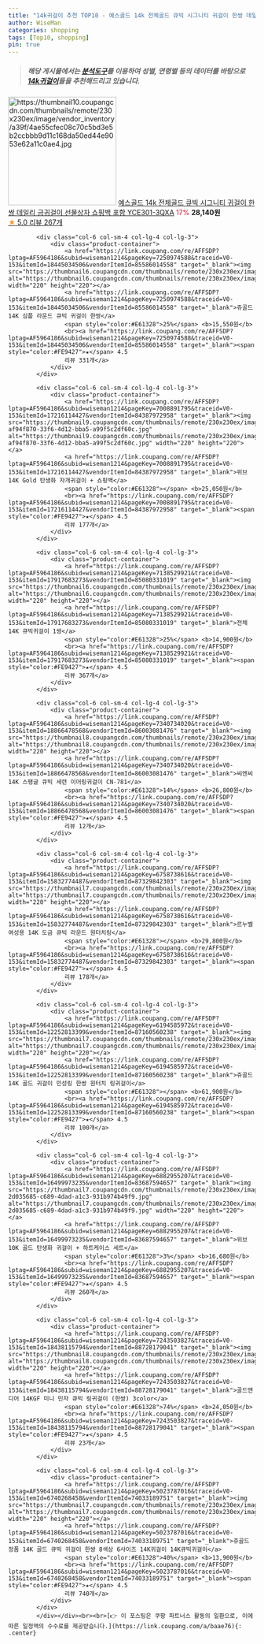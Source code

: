 ```yaml
---
title: "14k귀걸이 추천 TOP10 - 예스골드 14k 전체골드 큐빅 시그니티 귀걸이 한쌍 데일리 금귀걸이 선물상자 쇼핑백 포함 YCE301-3QXA"
author: WiseMan
categories: shopping
tags: [Top10, shopping]
pin: true
---
```


> ##### 해당 게시물에서는 [**분석도구**](https://itemscout.io/)를 이용하여 **성별**, **연령별** 등의 데이터를 바탕으로 [**14k귀걸이**](https://link.coupang.com/a/baae76)들을 추천해드리고 있습니다.
<div class="container"><div class="row">
            <div class="col-6 col-sm-4 col-lg-4 col-lg-3">
                <div class="product-container">
                    <a href="https://link.coupang.com/re/AFFSDP?lptag=AF5964186&subid=wiseman1214&pageKey=7180973189&traceid=V0-153&itemId=18111006543&vendorItemId=85274004924" target="_blank"><img src="https://thumbnail10.coupangcdn.com/thumbnails/remote/230x230ex/image/vendor_inventory/a39f/4ae55cfec08c70c5bd3e5b2ccbbb9d11c168da50ed44e9053e62a11c0ae4.jpg" alt="https://thumbnail10.coupangcdn.com/thumbnails/remote/230x230ex/image/vendor_inventory/a39f/4ae55cfec08c70c5bd3e5b2ccbbb9d11c168da50ed44e9053e62a11c0ae4.jpg" width="220" height="220"></a>
                    <a href="https://link.coupang.com/re/AFFSDP?lptag=AF5964186&subid=wiseman1214&pageKey=7180973189&traceid=V0-153&itemId=18111006543&vendorItemId=85274004924" target="_blank">예스골드 14k 전체골드 큐빅 시그니티 귀걸이 한쌍 데일리 금귀걸이 선물상자 쇼핑백 포함 YCE301-3QXA</a>
                    <span style="color:#E61328">17%</span> <b>28,140원</b>
                    <br><a href="https://link.coupang.com/re/AFFSDP?lptag=AF5964186&subid=wiseman1214&pageKey=7180973189&traceid=V0-153&itemId=18111006543&vendorItemId=85274004924" target="_blank"><span style="color:#FE9427">★</span> 5.0
                    리뷰 267개</a>
                </div>
            </div>
            
            <div class="col-6 col-sm-4 col-lg-4 col-lg-3">
                <div class="product-container">
                    <a href="https://link.coupang.com/re/AFFSDP?lptag=AF5964186&subid=wiseman1214&pageKey=7250974588&traceid=V0-153&itemId=18445034506&vendorItemId=85586014558" target="_blank"><img src="https://thumbnail6.coupangcdn.com/thumbnails/remote/230x230ex/image/vendor_inventory/342f/8de60a90e1750aaf5539d5535bfccbe8662398a59e2cdd63093b88cb53a4.jpg" alt="https://thumbnail6.coupangcdn.com/thumbnails/remote/230x230ex/image/vendor_inventory/342f/8de60a90e1750aaf5539d5535bfccbe8662398a59e2cdd63093b88cb53a4.jpg" width="220" height="220"></a>
                    <a href="https://link.coupang.com/re/AFFSDP?lptag=AF5964186&subid=wiseman1214&pageKey=7250974588&traceid=V0-153&itemId=18445034506&vendorItemId=85586014558" target="_blank">쥬골드 14K 심플 라운드 큐빅 귀걸이 한쌍</a>
                    <span style="color:#E61328">25%</span> <b>15,550원</b>
                    <br><a href="https://link.coupang.com/re/AFFSDP?lptag=AF5964186&subid=wiseman1214&pageKey=7250974588&traceid=V0-153&itemId=18445034506&vendorItemId=85586014558" target="_blank"><span style="color:#FE9427">★</span> 4.5
                    리뷰 331개</a>
                </div>
            </div>
            
            <div class="col-6 col-sm-4 col-lg-4 col-lg-3">
                <div class="product-container">
                    <a href="https://link.coupang.com/re/AFFSDP?lptag=AF5964186&subid=wiseman1214&pageKey=7008891795&traceid=V0-153&itemId=17216114427&vendorItemId=84387972958" target="_blank"><img src="https://thumbnail9.coupangcdn.com/thumbnails/remote/230x230ex/image/retail/images/3120336115387023-af94f870-33f6-4d12-bba5-a99f5c2df60c.jpg" alt="https://thumbnail9.coupangcdn.com/thumbnails/remote/230x230ex/image/retail/images/3120336115387023-af94f870-33f6-4d12-bba5-a99f5c2df60c.jpg" width="220" height="220"></a>
                    <a href="https://link.coupang.com/re/AFFSDP?lptag=AF5964186&subid=wiseman1214&pageKey=7008891795&traceid=V0-153&itemId=17216114427&vendorItemId=84387972958" target="_blank">위브 14K Gold 탄생화 자개귀걸이 + 쇼핑백</a>
                    <span style="color:#E61328"></span> <b>25,050원</b>
                    <br><a href="https://link.coupang.com/re/AFFSDP?lptag=AF5964186&subid=wiseman1214&pageKey=7008891795&traceid=V0-153&itemId=17216114427&vendorItemId=84387972958" target="_blank"><span style="color:#FE9427">★</span> 4.5
                    리뷰 177개</a>
                </div>
            </div>
            
            <div class="col-6 col-sm-4 col-lg-4 col-lg-3">
                <div class="product-container">
                    <a href="https://link.coupang.com/re/AFFSDP?lptag=AF5964186&subid=wiseman1214&pageKey=7138529921&traceid=V0-153&itemId=17917683273&vendorItemId=85080331019" target="_blank"><img src="https://thumbnail6.coupangcdn.com/thumbnails/remote/230x230ex/image/vendor_inventory/9b0c/062a9347ba060dbf74d61739ad5eb5a0381821f4cd2ba98a9a211fedcc41.JPG" alt="https://thumbnail6.coupangcdn.com/thumbnails/remote/230x230ex/image/vendor_inventory/9b0c/062a9347ba060dbf74d61739ad5eb5a0381821f4cd2ba98a9a211fedcc41.JPG" width="220" height="220"></a>
                    <a href="https://link.coupang.com/re/AFFSDP?lptag=AF5964186&subid=wiseman1214&pageKey=7138529921&traceid=V0-153&itemId=17917683273&vendorItemId=85080331019" target="_blank">전체 14K 큐빅귀걸이 1쌍</a>
                    <span style="color:#E61328">25%</span> <b>14,900원</b>
                    <br><a href="https://link.coupang.com/re/AFFSDP?lptag=AF5964186&subid=wiseman1214&pageKey=7138529921&traceid=V0-153&itemId=17917683273&vendorItemId=85080331019" target="_blank"><span style="color:#FE9427">★</span> 4.5
                    리뷰 367개</a>
                </div>
            </div>
            
            <div class="col-6 col-sm-4 col-lg-4 col-lg-3">
                <div class="product-container">
                    <a href="https://link.coupang.com/re/AFFSDP?lptag=AF5964186&subid=wiseman1214&pageKey=7340734020&traceid=V0-153&itemId=18866478568&vendorItemId=86003081476" target="_blank"><img src="https://thumbnail8.coupangcdn.com/thumbnails/remote/230x230ex/image/vendor_inventory/6982/25ea6fc23a497a4f150bcf353ca7dc0e01fb2436ba847d357fc536135c21.jpg" alt="https://thumbnail8.coupangcdn.com/thumbnails/remote/230x230ex/image/vendor_inventory/6982/25ea6fc23a497a4f150bcf353ca7dc0e01fb2436ba847d357fc536135c21.jpg" width="220" height="220"></a>
                    <a href="https://link.coupang.com/re/AFFSDP?lptag=AF5964186&subid=wiseman1214&pageKey=7340734020&traceid=V0-153&itemId=18866478568&vendorItemId=86003081476" target="_blank">씨엔씨 14K 스팽글 큐빅 세련 이어링귀걸이 CN-781</a>
                    <span style="color:#E61328">14%</span> <b>26,800원</b>
                    <br><a href="https://link.coupang.com/re/AFFSDP?lptag=AF5964186&subid=wiseman1214&pageKey=7340734020&traceid=V0-153&itemId=18866478568&vendorItemId=86003081476" target="_blank"><span style="color:#FE9427">★</span> 4.5
                    리뷰 12개</a>
                </div>
            </div>
            
            <div class="col-6 col-sm-4 col-lg-4 col-lg-3">
                <div class="product-container">
                    <a href="https://link.coupang.com/re/AFFSDP?lptag=AF5964186&subid=wiseman1214&pageKey=6758738616&traceid=V0-153&itemId=15832774487&vendorItemId=87329842303" target="_blank"><img src="https://thumbnail7.coupangcdn.com/thumbnails/remote/230x230ex/image/vendor_inventory/b83c/c72cd6a707052e24bfc7211e19f2be3dcf0a0c8ba592e54d0de00dec686b.jpg" alt="https://thumbnail7.coupangcdn.com/thumbnails/remote/230x230ex/image/vendor_inventory/b83c/c72cd6a707052e24bfc7211e19f2be3dcf0a0c8ba592e54d0de00dec686b.jpg" width="220" height="220"></a>
                    <a href="https://link.coupang.com/re/AFFSDP?lptag=AF5964186&subid=wiseman1214&pageKey=6758738616&traceid=V0-153&itemId=15832774487&vendorItemId=87329842303" target="_blank">르누벨 여성용 14K 도금 큐빅 라운드 원터치링</a>
                    <span style="color:#E61328"></span> <b>29,800원</b>
                    <br><a href="https://link.coupang.com/re/AFFSDP?lptag=AF5964186&subid=wiseman1214&pageKey=6758738616&traceid=V0-153&itemId=15832774487&vendorItemId=87329842303" target="_blank"><span style="color:#FE9427">★</span> 4.5
                    리뷰 178개</a>
                </div>
            </div>
            
            <div class="col-6 col-sm-4 col-lg-4 col-lg-3">
                <div class="product-container">
                    <a href="https://link.coupang.com/re/AFFSDP?lptag=AF5964186&subid=wiseman1214&pageKey=6194585972&traceid=V0-153&itemId=12252813399&vendorItemId=87160560238" target="_blank"><img src="https://thumbnail7.coupangcdn.com/thumbnails/remote/230x230ex/image/vendor_inventory/b8e4/d05bffa7977e552d4424fc0d4697bdf8955eca8897e71da290b29b43d525.jpg" alt="https://thumbnail7.coupangcdn.com/thumbnails/remote/230x230ex/image/vendor_inventory/b8e4/d05bffa7977e552d4424fc0d4697bdf8955eca8897e71da290b29b43d525.jpg" width="220" height="220"></a>
                    <a href="https://link.coupang.com/re/AFFSDP?lptag=AF5964186&subid=wiseman1214&pageKey=6194585972&traceid=V0-153&itemId=12252813399&vendorItemId=87160560238" target="_blank">쥬골드 14K 골드 귀걸이 민성링 한쌍 원터치 링귀걸이</a>
                    <span style="color:#E61328"></span> <b>61,900원</b>
                    <br><a href="https://link.coupang.com/re/AFFSDP?lptag=AF5964186&subid=wiseman1214&pageKey=6194585972&traceid=V0-153&itemId=12252813399&vendorItemId=87160560238" target="_blank"><span style="color:#FE9427">★</span> 4.5
                    리뷰 100개</a>
                </div>
            </div>
            
            <div class="col-6 col-sm-4 col-lg-4 col-lg-3">
                <div class="product-container">
                    <a href="https://link.coupang.com/re/AFFSDP?lptag=AF5964186&subid=wiseman1214&pageKey=6882955207&traceid=V0-153&itemId=16499973235&vendorItemId=83687594657" target="_blank"><img src="https://thumbnail7.coupangcdn.com/thumbnails/remote/230x230ex/image/retail/images/3335716832058766-2d035685-c689-4dad-a1c3-931b974b49f9.jpg" alt="https://thumbnail7.coupangcdn.com/thumbnails/remote/230x230ex/image/retail/images/3335716832058766-2d035685-c689-4dad-a1c3-931b974b49f9.jpg" width="220" height="220"></a>
                    <a href="https://link.coupang.com/re/AFFSDP?lptag=AF5964186&subid=wiseman1214&pageKey=6882955207&traceid=V0-153&itemId=16499973235&vendorItemId=83687594657" target="_blank">위브 10K 골드 탄생화 귀걸이 + 하트케이스 세트</a>
                    <span style="color:#E61328">3%</span> <b>16,680원</b>
                    <br><a href="https://link.coupang.com/re/AFFSDP?lptag=AF5964186&subid=wiseman1214&pageKey=6882955207&traceid=V0-153&itemId=16499973235&vendorItemId=83687594657" target="_blank"><span style="color:#FE9427">★</span> 4.5
                    리뷰 260개</a>
                </div>
            </div>
            
            <div class="col-6 col-sm-4 col-lg-4 col-lg-3">
                <div class="product-container">
                    <a href="https://link.coupang.com/re/AFFSDP?lptag=AF5964186&subid=wiseman1214&pageKey=7243503827&traceid=V0-153&itemId=18438115794&vendorItemId=88728179041" target="_blank"><img src="https://thumbnail8.coupangcdn.com/thumbnails/remote/230x230ex/image/vendor_inventory/5098/78fc0fcd3e7f7b4d7c78c1292860246ac7c52af6e75d80868053f290ee00.jpg" alt="https://thumbnail8.coupangcdn.com/thumbnails/remote/230x230ex/image/vendor_inventory/5098/78fc0fcd3e7f7b4d7c78c1292860246ac7c52af6e75d80868053f290ee00.jpg" width="220" height="220"></a>
                    <a href="https://link.coupang.com/re/AFFSDP?lptag=AF5964186&subid=wiseman1214&pageKey=7243503827&traceid=V0-153&itemId=18438115794&vendorItemId=88728179041" target="_blank">골드앤디어 14KGF 미니 민자 큐빅 링귀걸이 (한쌍) 3color</a>
                    <span style="color:#E61328">74%</span> <b>24,050원</b>
                    <br><a href="https://link.coupang.com/re/AFFSDP?lptag=AF5964186&subid=wiseman1214&pageKey=7243503827&traceid=V0-153&itemId=18438115794&vendorItemId=88728179041" target="_blank"><span style="color:#FE9427">★</span> 4.5
                    리뷰 23개</a>
                </div>
            </div>
            
            <div class="col-6 col-sm-4 col-lg-4 col-lg-3">
                <div class="product-container">
                    <a href="https://link.coupang.com/re/AFFSDP?lptag=AF5964186&subid=wiseman1214&pageKey=5023787016&traceid=V0-153&itemId=6740268458&vendorItemId=74033189751" target="_blank"><img src="https://thumbnail7.coupangcdn.com/thumbnails/remote/230x230ex/image/vendor_inventory/fe3a/5b25ccc83aaf1a694d57eb5ffdf3d348f25dccb2a7f61d9059792b70b9f3.jpg" alt="https://thumbnail7.coupangcdn.com/thumbnails/remote/230x230ex/image/vendor_inventory/fe3a/5b25ccc83aaf1a694d57eb5ffdf3d348f25dccb2a7f61d9059792b70b9f3.jpg" width="220" height="220"></a>
                    <a href="https://link.coupang.com/re/AFFSDP?lptag=AF5964186&subid=wiseman1214&pageKey=5023787016&traceid=V0-153&itemId=6740268458&vendorItemId=74033189751" target="_blank">쥬골드 정품 14K 골드 큐빅 귀걸이 한쌍 8색상 6사이즈 14K귀걸이 14K큐빅귀걸이</a>
                    <span style="color:#E61328">40%</span> <b>13,900원</b>
                    <br><a href="https://link.coupang.com/re/AFFSDP?lptag=AF5964186&subid=wiseman1214&pageKey=5023787016&traceid=V0-153&itemId=6740268458&vendorItemId=74033189751" target="_blank"><span style="color:#FE9427">★</span> 4.5
                    리뷰 740개</a>
                </div>
            </div>
            </div></div><br><br>[👉 이 포스팅은 쿠팡 파트너스 활동의 일환으로, 이에 따른 일정액의 수수료를 제공받습니다.](https://link.coupang.com/a/baae76){: .center}